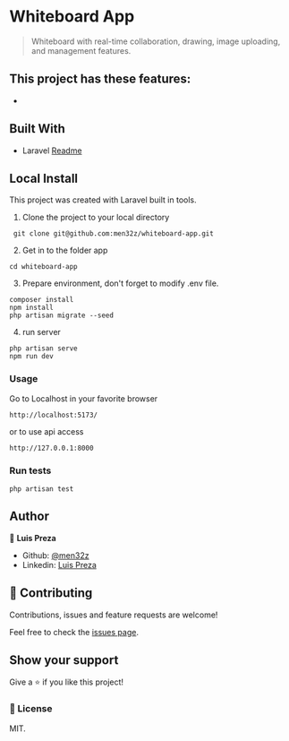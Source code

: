 # Whiteboard App

> Whiteboard with real-time collaboration, drawing, image uploading, and management features.


## This project has these features:
  - 

## Built With

- Laravel [Readme](./LARAVEL.md)

## Local Install

This project was created with Laravel built in tools.

1. Clone the project to your local directory

```
 git clone git@github.com:men32z/whiteboard-app.git
```

2. Get in to the folder app

```
cd whiteboard-app
```
3. Prepare environment, don't forget to modify .env file.

```
composer install
npm install
php artisan migrate --seed
```

4. run server

```
php artisan serve
npm run dev
```

### Usage

Go to Localhost in your favorite browser

```
http://localhost:5173/
```

or to use api access 
```
http://127.0.0.1:8000
```

### Run tests

```
php artisan test
```

## Author

👤 **Luis Preza**

- Github: [@men32z](https://github.com/men32z)
- Linkedin: [Luis Preza](https://www.linkedin.com/in/men32z/)

## 🤝 Contributing

Contributions, issues and feature requests are welcome!

Feel free to check the [issues page](https://github.com/men32z/whiteboard-app/issues).

## Show your support

Give a ⭐️ if you like this project!

### 📝 License

MIT.